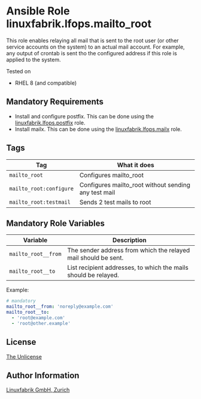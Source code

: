 # Ansible Role linuxfabrik.lfops.mailto_root

This role enables relaying all mail that is sent to the root user (or other service accounts on the system) to an actual mail account. For example, any output of crontab is sent tho the configured address if this role is applied to the system.

Tested on

* RHEL 8 (and compatible)


## Mandatory Requirements

* Install and configure postfix. This can be done using the [linuxfabrik.lfops.postfix](https://github.com/Linuxfabrik/lfops/tree/main/roles/postfix) role.
* Install mailx. This can be done using the [linuxfabrik.lfops.mailx](https://github.com/Linuxfabrik/lfops/tree/main/roles/mailx) role.


## Tags

| Tag                     | What it does                                         |
| ---                     | ------------                                         |
| `mailto_root`           | Configures mailto_root                               |
| `mailto_root:configure` | Configures mailto_root without sending any test mail |
| `mailto_root:testmail`  | Sends 2 test mails to root                           |


## Mandatory Role Variables

| Variable            | Description                                                     |
| --------            | -----------                                                     |
| `mailto_root__from` | The sender address from which the relayed mail should be sent.  |
| `mailto_root__to`   | List recipient addresses, to which the mails should be relayed. |

Example:
```yaml
# mandatory
mailto_root__from: 'noreply@example.com'
mailto_root__to:
  - 'root@example.com'
  - 'root@other.example'
```


## License

[The Unlicense](https://unlicense.org/)


## Author Information

[Linuxfabrik GmbH, Zurich](https://www.linuxfabrik.ch)
